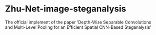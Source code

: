 # Zhu-Net-image-steganalysis
The official implement of the paper 'Depth-Wise Separable Convolutions and Multi-Level Pooling for an Efficient Spatial CNN-Based Steganalysis'
